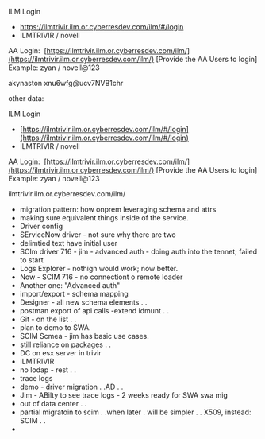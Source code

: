 ILM Login
- https://ilmtrivir.ilm.or.cyberresdev.com/ilm/#/login
- ILMTRIVIR / novell

AA Login:  [https://ilmtrivir.ilm.or.cyberresdev.com/ilm/](https://ilmtrivir.ilm.or.cyberresdev.com/ilm/)
[Provide the AA Users to login]
Example: zyan / novell@123

akynaston
xnu6wfg@ucv7NVB1chr


other data:





ILM Login
- [https://ilmtrivir.ilm.or.cyberresdev.com/ilm/#/login](https://ilmtrivir.ilm.or.cyberresdev.com/ilm/#/login)
- ILMTRIVIR / novell

AA Login:  [https://ilmtrivir.ilm.or.cyberresdev.com/ilm/](https://ilmtrivir.ilm.or.cyberresdev.com/ilm/)
[Provide the AA Users to login]
Example: zyan / novell@123


ilmtrivir.ilm.or.cyberresdev.com/ilm/
 - migration pattern: how onprem leveraging schema and attrs
 - making sure equivalent things inside of the service.
 - Driver config
 -  SErviceNow driver - not sure why there are two
 - delimtied text have initial user
 - SCIm driver 716 - jim - advanced auth - doing auth into the tennet; failed to start
 - Logs Explorer - nothign would work; now better.
 - Now - SCIM 716 - no connectiont o remote loader
 - Another one: "Advanced auth"
 - import/export - schema mapping
 - Designer - all new schema elements . .
 - postman export of api calls -extend idmunt . .
  - Git - on the list . .
 - plan to demo to SWA.
 - SCIM Scmea - jim has basic use cases.
 - still reliance on packages . .
 - DC on esx server in trivir
 - ILMTRIVIR
 - no lodap - rest . .
 - trace logs
 - demo - driver migration . .AD . .
 - Jim - ABilty to see trace logs - 2 weeks ready for SWA
  swa mig
  - out of data center . .
  - partial migratoin to scim . .when later . will be simpler . . X509, instead: SCIM . .
 -

